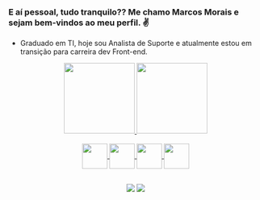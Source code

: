 ### E aí pessoal, tudo tranquilo?? Me chamo **Marcos Morais** e sejam bem-vindos ao meu perfil. :v:
- Graduado em TI, hoje sou Analista de Suporte e atualmente estou em transição para carreira dev Front-end.


<div align="center">
  <a href="thttps://github.com/mmoraisjr">
  <img height="140em" src="https://github-readme-stats.vercel.app/api?username=mmoraisjr&show_icons=true&theme=tokyonight&include_all_commits=true&count_private=true"/>
  <img height="140em" src="https://github-readme-stats.vercel.app/api/top-langs/?username=mmoraisjr&layout=compact&langs_count=7&theme=tokyonight"/>
</div>
<div style="display: inline_block" align="center" ><br>
  
  <img align="center" height="50" width="50" src="https://cdn.jsdelivr.net/gh/devicons/devicon/icons/html5/html5-plain-wordmark.svg">
  <img align="center" height="50" width="50" src="https://cdn.jsdelivr.net/gh/devicons/devicon/icons/css3/css3-plain-wordmark.svg">
  <img align="center" height="50" width="50" src="https://cdn.jsdelivr.net/gh/devicons/devicon/icons/javascript/javascript-original.svg">
  <img align="center" height="50" width="50" src="https://cdn.jsdelivr.net/gh/devicons/devicon/icons/sass/sass-original.svg" />
  
</div>
  
  ##
 
 
<div align="center" > 
  <a href = "mailto:jr.morais.marcos@gmail.com"><img src="https://img.shields.io/badge/-Gmail-%23333?style=for-the-badge&logo=gmail&logoColor=white" target="_blank"></a>
  <a href="https://www.linkedin.com/in/antonio-marcos-de-morais-297a4a125/" target="_blank"><img src="https://img.shields.io/badge/-LinkedIn-%230077B5?style=for-the-badge&logo=linkedin&logoColor=white" target="_blank"></a> 
</div>
